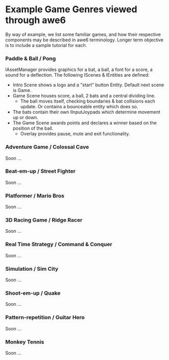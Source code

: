 # Example Game Genres viewed through awe6 #

By way of example, we list some familiar games, and how their respective components may be described in awe6 terminology.  Longer term objective is to include a sample tutorial for each.

### Paddle & Ball / Pong ###

IAssetManager provides graphics for a bat, a ball, a font for a score, a sound for a deflection.
The following IScenes & IEntities are defined:

  * Intro Scene shows a logo and a "start" button Entity.  Default next scene is Game.
  * Game Scene houses score, a ball, 2 bats and a central dividing line.
    * The ball moves itself, checking boundaries & bat collisions each update.  Or contains a bounceable entity which does so.
  * The bats contain their own IInputJoypads which determine movement up or down.
  * The Game Scene awards points and declares a winner based on the position of the ball.
    * Overlay provides pause, mute and exit functionality.

### Adventure Game / Colossal Cave ###

Soon ...

### Beat-em-up / Street Fighter ###

Soon ...

### Platformer / Mario Bros ###

Soon ...

### 3D Racing Game / Ridge Racer ###

Soon ...

### Real Time Strategy / Command & Conquer ###

Soon ...

### Simulation / Sim City ###

Soon ...

### Shoot-em-up / Quake ###

Soon ...

### Pattern-repetition / Guitar Hero ###

Soon ...

### Monkey Tennis ###

Soon ...